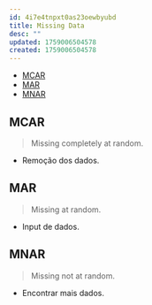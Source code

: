```yaml
---
id: 4i7e4tnpxt0as23oewbyubd
title: Missing Data
desc: ""
updated: 1759006504578
created: 1759006504578
---
```


- [MCAR](#mcar)
- [MAR](#mar)
- [MNAR](#mnar)

## MCAR

> Missing completely at random.

- Remoção dos dados.

## MAR

> Missing at random.

- Input de dados.

## MNAR

> Missing not at random.

- Encontrar mais dados.
